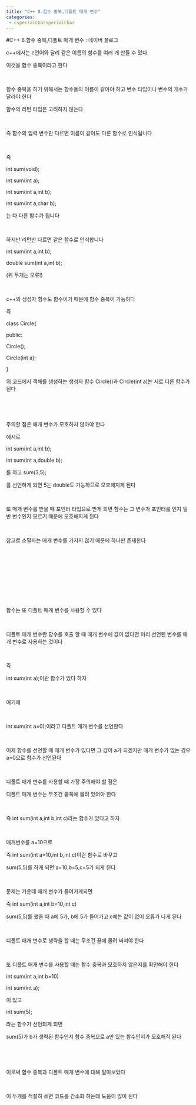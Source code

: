 ```yaml
---
title: "C++ 8.함수 중복,디폴트 매개 변수"
categories:
 - CspecialCharspecialChar
---
```

#C++ 8.함수 중복,디폴트 매개 변수 : 네이버 블로그







c++에서는 c언어와 달리 같은 이름의 함수를 여러 개 만들 수 있다.

이것을 함수 중복이라고 한다

​

함수 중복을 하기 위해서는 함수들의 이름이 같아야 하고 변수 타입이나 변수의 개수가 달라야 한다

함수의 리턴 타입은 고려하지 않는다

​

즉 함수의 입력 변수만 다르면 이름이 같아도 다른 함수로 인식됩니다

​

즉 

int sum(void);

int sum(int a);

int sum(int a,int b);

int sum(int a,char b);

는 다 다른 함수가 됩니다

​

하지만 리턴만 다르면 같은 함수로 인식합니다

int sum(int a,int b);

double sum(int a,int b);

(위 두개는 오류!)

​

c++의 생성자 함수도 함수이기 때문에 함수 중복이 가능하다

즉 

class Circle{

public:

Circle();

Circle(int a);

}

위 코드에서 객체를 생성하는 생성자 함수 Circle()과 CIrcle(int a)는 서로 다른 함수가 된다

​

​

주의할 점은 매개 변수가 모호하지 않아야 한다

예시로 

int sum(int a,int b);

int sum(int a,double b);

를 하고 sum(3,5);

를 선언하게 되면 5는 double도 가능하므로 모호해지게 된다

​

또 매개 변수를 받을 때 포인터 타입으로 받게 되면 함수는 그 변수가 포인터를 인지 일반 변수인지 모르기 때문에 모호해지게 된다

​

참고로 소멸자는 매개 변수를 가지지 않기 때문에 하나만 존재한다

​

​

​

​

​

함수는 또 디폴트 매개 변수를 사용할 수 있다

​

디폴트 매개 변수란 함수를 호출 할 때 매개 변수에 값이 없다면 미리 선언된 변수를 매개 변수로 사용하는 것이다

​

즉 

int sum(int a);이란 함수가 있다 하자

​

여기에

​

int sum(int a=0);이라고 디폴트 매개 변수를 선언한다

​

이제 함수를 선언할 때 매개 변수가 있다면 그 값이 a가 되겠지만 매개 변수가 없는 경우 a=0으로 함수가 선언된다

​

디폴트 매개 변수를 사용할 때 가장 주의해야 할 점은 

디폴트 매개 변수는 무조건 끝쪽에 몰려 있어야 한다

​

즉 int sum(int a,int b,int c)라는 함수가 있다고 하자

​

매개변수를 a=10으로

즉 int sum(int a=10,int b,int c)이란 함수로 바꾸고

sum(5,5)를 하게 되면 a=10,b=5,c=5가 되게 된다

​

문제는 가운데 매개 변수가 들어가게되면 

즉 int sum(int a,int b=10,int c)

sum(5,5)를 했을 때 a에 5가, b에 5가 들어가고 c에는 값이 없어 오류가 나게 된다

​

디폴트 매개 변수로 생략을 할 때는 무조건 끝에 몰려 써져야 한다

​

또 디폴트 매개 변수를 사용할 때는 함수 중복과 모호하지 않은지를 확인해야 한다

int sum(int a,int b=10)

int sum(int a);

이 있고

int sum(5);

라는 함수가 선언되게 되면

sum(5)가 b가 생략된 함수인지 함수 증복으로 a만 있는 함수인지가 모호해직 된다

​

​

이로써 함수 중복과 디폴트 매개 변수에 대해 알아보았다

​

이 두개를 적절히 쓰면 코드를 간소화 하는데 도움이 많이 된다

​

​




 

